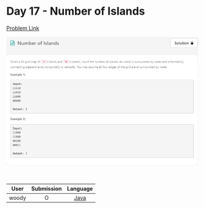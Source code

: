 # Day 17 - Number of Islands

[Problem Link](https://leetcode.com/problems/number-of-islands/)

![17-number-of-islands](../images/17-number-of-islands.png)

<br>

User  | Submission | Language
:--:  | :--------: | :-----:
woody | O          | [Java](./woody.md)